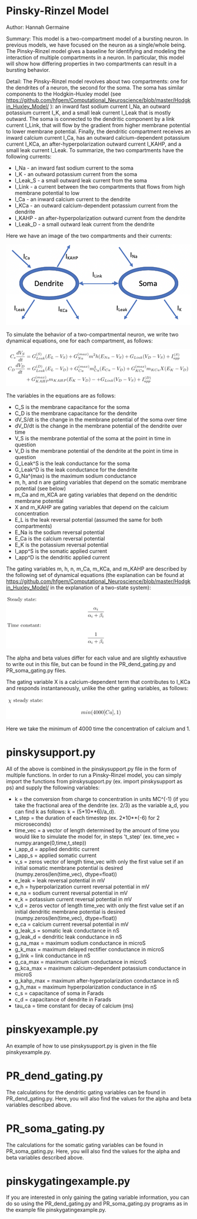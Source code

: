 # Pinsky-Rinzel Model

Author: Hannah Germaine

Summary: This model is a two-compartment model of a bursting neuron. In previous models, we have focused on the neuron as a single/whole being. The Pinsky-Rinzel model gives a baseline for identifying and modeling the interaction of multiple compartments in a neuron. In particular, this model will show how differing properties in two compartments can result in a bursting behavior.

Detail: The Pinsky-Rinzel model revolves about two compartments: one for the dendrites of a neuron, the second for the soma. The soma has similar components to the Hodgkin-Huxley model (see <https://github.com/hfgem/Computational_Neuroscience/blob/master/Hodgkin_Huxley_Model/> ): an inward fast sodium current I_Na, an outward potassium current I_K, and a small leak current I_Leak that is mostly outward. The soma is connected to the dendritic component by a link current I_Link, that will flow by the gradient from higher membrane potential to lower membrane potential. Finally, the dendritic compartment receives an inward calcium current I_Ca, has an outward calcium-dependent potassium current I_KCa, an after-hyperpolarization outward current I_KAHP, and a small leak current I_Leak. To summarize, the two compartments have the following currents:
* I_Na - an inward fast sodium current to the soma
* I_K - an outward potassium current from the soma
* I_Leak_S - a small outward leak current from the soma
* I_Link - a current between the two compartments that flows from high membrane potential to low
* I_Ca - an inward calcium current to the dendrite
* I_KCa - an outward calcium-dependent potassium current from the dendrite
* I_KAHP - an after-hyperpolarization outward current from the dendrite
* I_Leak_D - a small outward leak current from the dendrite

Here we have an image of the two compartments and their currents:

![PR_Model](https://github.com/hfgem/Computational_Neuroscience/blob/master/Pinsky_Rinzel_Model/Images/PR_Model.png)

To simulate the behavior of a two-compartmental neuron, we write two dynamical equations, one for each compartment, as follows:

![PR_Equations](https://github.com/hfgem/Computational_Neuroscience/blob/master/Pinsky_Rinzel_Model/Images/PR_Equations.png)

The variables in the equations are as follows:
* C_S is the membrane capacitance for the soma
* C_D is the membrane capacitance for the dendrite
* dV_S/dt is the change in the membrane potential of the soma over time
* dV_D/dt is the change in the membrane potential of the dendrite over time
* V_S is the membrane potential of the soma at the point in time in question
* V_D is the membrane potential of the dendrite at the point in time in question
* G_Leak^S is the leak conductance for the soma
* G_Leak^D is the leak conductance for the dendrite
* G_Na^(max) is the maximum sodium conductance
* m, h, and n are gating variables that depend on the somatic membrane potential (see below)
* m_Ca and m_KCA are gating variables that depend on the dendritic membrane potential
* X and m_KAHP are gating variables that depend on the calcium concentration
* E_L is the leak reversal potential (assumed the same for both compartments)
* E_Na is the sodium reversal potential
* E_Ca is the calcium reversal potential
* E_K is the potassium reversal potential
* I_app^S is the somatic applied current
* I_app^D is the dendritic applied current

The gating variables m, h, n, m_Ca, m_KCa, and m_KAHP are described by the following set of dynamical equations (the explanation can be found at <https://github.com/hfgem/Computational_Neuroscience/blob/master/Hodgkin_Huxley_Model/> in the explanation of a two-state system):

![gating_eqns](https://github.com/hfgem/Computational_Neuroscience/blob/master/Pinsky_Rinzel_Model/Images/gating_eqns.png)

The alpha and beta values differ for each value and are slightly exhaustive to write out in this file, but can be found in the PR_dend_gating.py and PR_soma_gating.py files.

The gating variable X is a calcium-dependent term that contributes to I_KCa and responds instantaneously, unlike the other gating variables, as follows:

![gating_eqns](https://github.com/hfgem/Computational_Neuroscience/blob/master/Pinsky_Rinzel_Model/Images/chi_dynamics.png)

Here we take the minimum of 4000 time the concentration of calcium and 1.

# pinskysupport.py

All of the above is combined in the pinskysupport.py file in the form of multiple functions. In order to run a Pinsky-Rinzel model, you can simply import the functions from pinskysupport.py (ex. import pinskysupport as ps) and supply the following variables:
* k = the conversion from charge to concentration in units MC^(-1) (if you take the fractional area of the dendrite (ex. 2/3) as the variable a_d, you can find k as follows: k = (5*10**6)/a_d).
* t_step = the duration of each timestep (ex. 2*10**(-6) for 2 microseconds)
* time_vec = a vector of length determined by the amount of time you would like to simulate the model for, in steps 't_step' (ex. time_vec = numpy.arange(0,time,t_step))
* i_app_d = applied dendritic current
* i_app_s = applied somatic current
* v_s = zeros vector of length time_vec with only the first value set if an initial somatic membrane potential is desired (numpy.zeros(len(time_vec), dtype=float))
* e_leak = leak reversal potential in mV
* e_h = hyperpolarization current reversal potential in mV
* e_na = sodium current reversal potential in mV
* e_k = potassium current reversal potential in mV
* v_d = zeros vector of length time_vec with only the first value set if an initial dendritic membrane potential is desired (numpy.zeros(len(time_vec), dtype=float))
* e_ca = calcium current reversal potential in mV
* g_leak_s = somatic leak conductance in nS
* g_leak_d = dendritic leak conductance in nS
* g_na_max = maximum sodium conductance in microS
* g_k_max = maximum delayed rectifier conductance in microS
* g_link = link conductance in nS
* g_ca_max = maximum calcium conductance in microS
* g_kca_max = maximum calcium-dependent potassium conductance in microS
* g_kahp_max = maximum after-hyperpolarization conductance in nS
* g_h_max = maximum hyperpolarization conductance in nS
* c_s = capacitance of soma in Farads
* c_d = capacitance of dendrite in Farads
* tau_ca = time constant for decay of calcium (ms)

# pinskyexample.py

An example of how to use pinskysupport.py is given in the file pinskyexample.py.

# PR_dend_gating.py

The calculations for the dendritic gating variables can be found in PR_dend_gating.py. Here, you will also find the values for the alpha and beta variables described above.

# PR_soma_gating.py

The calculations for the somatic gating variables can be found in PR_soma_gating.py. Here, you will also find the values for the alpha and beta variables described above.

# pinskygatingexample.py

If you are interested in only gaining the gating variable information, you can do so using the PR_dend_gating.py and PR_soma_gating.py programs as in the example file pinskygatingexample.py.